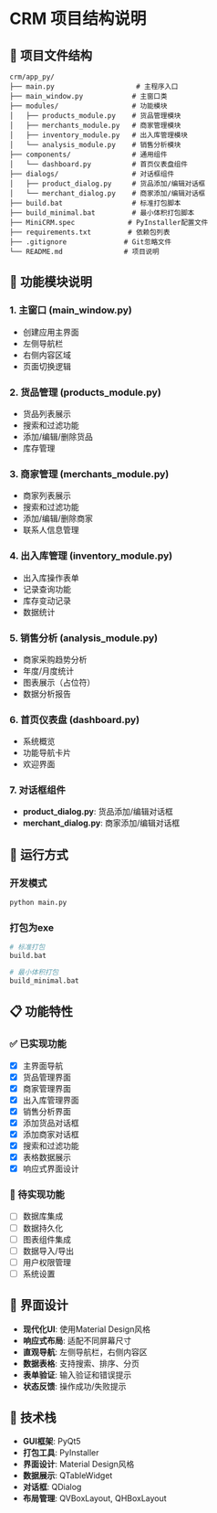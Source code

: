 # CRM 项目结构说明

## 📁 项目文件结构

```
crm/app_py/
├── main.py                    # 主程序入口
├── main_window.py            # 主窗口类
├── modules/                  # 功能模块
│   ├── products_module.py    # 货品管理模块
│   ├── merchants_module.py   # 商家管理模块
│   ├── inventory_module.py   # 出入库管理模块
│   └── analysis_module.py    # 销售分析模块
├── components/               # 通用组件
│   └── dashboard.py          # 首页仪表盘组件
├── dialogs/                  # 对话框组件
│   ├── product_dialog.py     # 货品添加/编辑对话框
│   └── merchant_dialog.py    # 商家添加/编辑对话框
├── build.bat                 # 标准打包脚本
├── build_minimal.bat         # 最小体积打包脚本
├── MiniCRM.spec             # PyInstaller配置文件
├── requirements.txt         # 依赖包列表
├── .gitignore              # Git忽略文件
└── README.md               # 项目说明
```

## 🎯 功能模块说明

### 1. 主窗口 (main_window.py)
- 创建应用主界面
- 左侧导航栏
- 右侧内容区域
- 页面切换逻辑

### 2. 货品管理 (products_module.py)
- 货品列表展示
- 搜索和过滤功能
- 添加/编辑/删除货品
- 库存管理

### 3. 商家管理 (merchants_module.py)
- 商家列表展示
- 搜索和过滤功能
- 添加/编辑/删除商家
- 联系人信息管理

### 4. 出入库管理 (inventory_module.py)
- 出入库操作表单
- 记录查询功能
- 库存变动记录
- 数据统计

### 5. 销售分析 (analysis_module.py)
- 商家采购趋势分析
- 年度/月度统计
- 图表展示（占位符）
- 数据分析报告

### 6. 首页仪表盘 (dashboard.py)
- 系统概览
- 功能导航卡片
- 欢迎界面

### 7. 对话框组件
- **product_dialog.py**: 货品添加/编辑对话框
- **merchant_dialog.py**: 商家添加/编辑对话框

## 🚀 运行方式

### 开发模式
```bash
python main.py
```

### 打包为exe
```bash
# 标准打包
build.bat

# 最小体积打包
build_minimal.bat
```

## 📋 功能特性

### ✅ 已实现功能
- [x] 主界面导航
- [x] 货品管理界面
- [x] 商家管理界面
- [x] 出入库管理界面
- [x] 销售分析界面
- [x] 添加货品对话框
- [x] 添加商家对话框
- [x] 搜索和过滤功能
- [x] 表格数据展示
- [x] 响应式界面设计

### 🔄 待实现功能
- [ ] 数据库集成
- [ ] 数据持久化
- [ ] 图表组件集成
- [ ] 数据导入/导出
- [ ] 用户权限管理
- [ ] 系统设置

## 🎨 界面设计

- **现代化UI**: 使用Material Design风格
- **响应式布局**: 适配不同屏幕尺寸
- **直观导航**: 左侧导航栏，右侧内容区
- **数据表格**: 支持搜索、排序、分页
- **表单验证**: 输入验证和错误提示
- **状态反馈**: 操作成功/失败提示

## 🔧 技术栈

- **GUI框架**: PyQt5
- **打包工具**: PyInstaller
- **界面设计**: Material Design风格
- **数据展示**: QTableWidget
- **对话框**: QDialog
- **布局管理**: QVBoxLayout, QHBoxLayout

